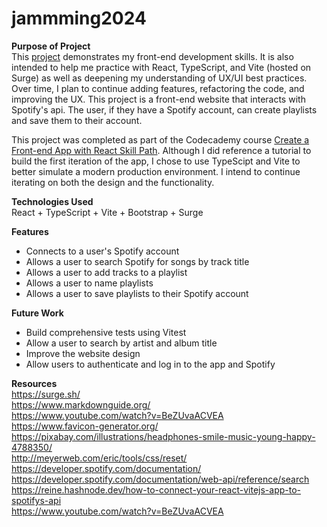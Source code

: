 # jammming2024

**Purpose of Project** \
This [project](https://cjpsjammming2024.surge.sh/) demonstrates my front-end development skills. It is also intended to help me practice with React, TypeScript, and Vite (hosted on Surge) as well as deepening my understanding of UX/UI best practices. Over time, I plan to continue adding features, refactoring the code, and improving the UX. This project is a front-end website that interacts with Spotify's api. The user, if they have a Spotify account, can create playlists and save them to their account. 

This project was completed as part of the Codecademy course [Create a Front-end App with React Skill Path](https://www.codecademy.com/profiles/carolPedersen9327983972/certificates/5c9ce0b45f1de879ebcad4fd). Although I did reference a tutorial to build the first iteration of the app, I chose to use TypeScipt and Vite to better simulate a modern production environment. I intend to continue iterating on both the design and the functionality.

**Technologies Used** \
React + TypeScript + Vite + Bootstrap + Surge

**Features**
- Connects to a user's Spotify account
- Allows a user to search Spotify for songs by track title
- Allows a user to add tracks to a playlist
- Allows a user to name playlists
- Allows a user to save playlists to their Spotify account

**Future Work**
- Build comprehensive tests using Vitest
- Allow a user to search by artist and album title
- Improve the website design
- Allow users to authenticate and log in to the app and Spotify

**Resources** \
https://surge.sh/ \
https://www.markdownguide.org/ \
https://www.youtube.com/watch?v=BeZUvaACVEA \
https://www.favicon-generator.org/ \
https://pixabay.com/illustrations/headphones-smile-music-young-happy-4788350/ \
http://meyerweb.com/eric/tools/css/reset/ \
https://developer.spotify.com/documentation/ \
https://developer.spotify.com/documentation/web-api/reference/search \
https://reine.hashnode.dev/how-to-connect-your-react-vitejs-app-to-spotifys-api \
https://www.youtube.com/watch?v=BeZUvaACVEA

